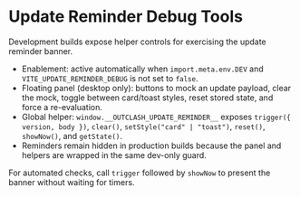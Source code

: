 # Update Reminder Debug Tools

Development builds expose helper controls for exercising the update reminder banner.

- Enablement: active automatically when `import.meta.env.DEV` and `VITE_UPDATE_REMINDER_DEBUG` is not set to `false`.
- Floating panel (desktop only): buttons to mock an update payload, clear the mock, toggle between card/toast styles, reset stored state, and force a re-evaluation.
- Global helper: `window.__OUTCLASH_UPDATE_REMINDER__` exposes `trigger({ version, body })`, `clear()`, `setStyle("card" | "toast")`, `reset()`, `showNow()`, and `getState()`.
- Reminders remain hidden in production builds because the panel and helpers are wrapped in the same dev-only guard.

For automated checks, call `trigger` followed by `showNow` to present the banner without waiting for timers.
